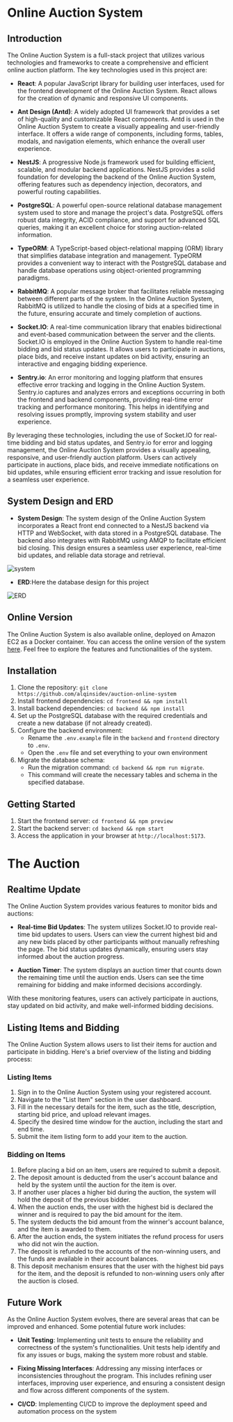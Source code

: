 # Online Auction System

## Introduction
The Online Auction System is a full-stack project that utilizes various technologies and frameworks to create a comprehensive and efficient online auction platform. The key technologies used in this project are:

- **React**: A popular JavaScript library for building user interfaces, used for the frontend development of the Online Auction System. React allows for the creation of dynamic and responsive UI components.

- **Ant Design (Antd)**: A widely adopted UI framework that provides a set of high-quality and customizable React components. Antd is used in the Online Auction System to create a visually appealing and user-friendly interface. It offers a wide range of components, including forms, tables, modals, and navigation elements, which enhance the overall user experience.

- **NestJS**: A progressive Node.js framework used for building efficient, scalable, and modular backend applications. NestJS provides a solid foundation for developing the backend of the Online Auction System, offering features such as dependency injection, decorators, and powerful routing capabilities.

- **PostgreSQL**: A powerful open-source relational database management system used to store and manage the project's data. PostgreSQL offers robust data integrity, ACID compliance, and support for advanced SQL queries, making it an excellent choice for storing auction-related information.

- **TypeORM**: A TypeScript-based object-relational mapping (ORM) library that simplifies database integration and management. TypeORM provides a convenient way to interact with the PostgreSQL database and handle database operations using object-oriented programming paradigms.

- **RabbitMQ**: A popular message broker that facilitates reliable messaging between different parts of the system. In the Online Auction System, RabbitMQ is utilized to handle the closing of bids at a specified time in the future, ensuring accurate and timely completion of auctions.

- **Socket.IO**: A real-time communication library that enables bidirectional and event-based communication between the server and the clients. Socket.IO is employed in the Online Auction System to handle real-time bidding and bid status updates. It allows users to participate in auctions, place bids, and receive instant updates on bid activity, ensuring an interactive and engaging bidding experience.

- **Sentry.io**: An error monitoring and logging platform that ensures effective error tracking and logging in the Online Auction System. Sentry.io captures and analyzes errors and exceptions occurring in both the frontend and backend components, providing real-time error tracking and performance monitoring. This helps in identifying and resolving issues promptly, improving system stability and user experience.

By leveraging these technologies, including the use of Socket.IO for real-time bidding and bid status updates, and Sentry.io for error and logging management, the Online Auction System provides a visually appealing, responsive, and user-friendly auction platform. Users can actively participate in auctions, place bids, and receive immediate notifications on bid updates, while ensuring efficient error tracking and issue resolution for a seamless user experience.

## System Design and ERD

- **System Design**: The system design of the Online Auction System incorporates a React front end connected to a NestJS backend via HTTP and WebSocket, with data stored in a PostgreSQL database. The backend also integrates with RabbitMQ using AMQP to facilitate efficient bid closing. This design ensures a seamless user experience, real-time bid updates, and reliable data storage and retrieval.


![system](https://github.com/alqinsidev/auction-online-system/blob/main/docs/image/System%20Design.jpeg)


- **ERD**:Here the database design for this project


![ERD](https://github.com/alqinsidev/auction-online-system/blob/main/docs/image/erd.jpeg)



## Online Version

The Online Auction System is also available online, deployed on Amazon EC2 as a Docker container. You can access the online version of the system [here](http://18.138.252.135:8080/). Feel free to explore the features and functionalities of the system.


## Installation
1. Clone the repository: `git clone https://github.com/alqinsidev/auction-online-system`
2. Install frontend dependencies: `cd frontend && npm install`
3. Install backend dependencies: `cd backend && npm install`
4. Set up the PostgreSQL database with the required credentials and create a new database (if not already created).
5. Configure the backend environment:
   - Rename the `.env.example` file in the `backend` and `frontend` directory to `.env`.
   - Open the `.env` file and set everything to your own environment
6. Migrate the database schema:
   - Run the migration command: `cd backend && npm run migrate`.
   - This command will create the necessary tables and schema in the specified database.

## Getting Started
1. Start the frontend server: `cd frontend && npm preview`
2. Start the backend server: `cd backend && npm start`
3. Access the application in your browser at `http://localhost:5173`.

# The Auction

## Realtime Update

The Online Auction System provides various features to monitor bids and auctions:

- **Real-time Bid Updates**: The system utilizes Socket.IO to provide real-time bid updates to users. Users can view the current highest bid and any new bids placed by other participants without manually refreshing the page. The bid status updates dynamically, ensuring users stay informed about the auction progress.

- **Auction Timer**: The system displays an auction timer that counts down the remaining time until the auction ends. Users can see the time remaining for bidding and make informed decisions accordingly.


With these monitoring features, users can actively participate in auctions, stay updated on bid activity, and make well-informed bidding decisions.



## Listing Items and Bidding

The Online Auction System allows users to list their items for auction and participate in bidding. Here's a brief overview of the listing and bidding process:

### Listing Items
1. Sign in to the Online Auction System using your registered account.
2. Navigate to the "List Item" section in the user dashboard.
3. Fill in the necessary details for the item, such as the title, description, starting bid price, and upload relevant images.
4. Specify the desired time window for the auction, including the start and end time.
5. Submit the item listing form to add your item to the auction.

### Bidding on Items
1. Before placing a bid on an item, users are required to submit a deposit.
2. The deposit amount is deducted from the user's account balance and held by the system until the auction for the item is over.
3. If another user places a higher bid during the auction, the system will hold the deposit of the previous bidder.
4. When the auction ends, the user with the highest bid is declared the winner and is required to pay the bid amount for the item.
5. The system deducts the bid amount from the winner's account balance, and the item is awarded to them.
6. After the auction ends, the system initiates the refund process for users who did not win the auction.
7. The deposit is refunded to the accounts of the non-winning users, and the funds are available in their account balances.
8. This deposit mechanism ensures that the user with the highest bid pays for the item, and the deposit is refunded to non-winning users only after the auction is closed.


## Future Work

As the Online Auction System evolves, there are several areas that can be improved and enhanced. Some potential future work includes:

- **Unit Testing**: Implementing unit tests to ensure the reliability and correctness of the system's functionalities. Unit tests help identify and fix any issues or bugs, making the system more robust and stable.

- **Fixing Missing Interfaces**: Addressing any missing interfaces or inconsistencies throughout the program. This includes refining user interfaces, improving user experience, and ensuring a consistent design and flow across different components of the system.

- **CI/CD**: Implementing CI/CD to improve the deployment speed and automation process on the system
